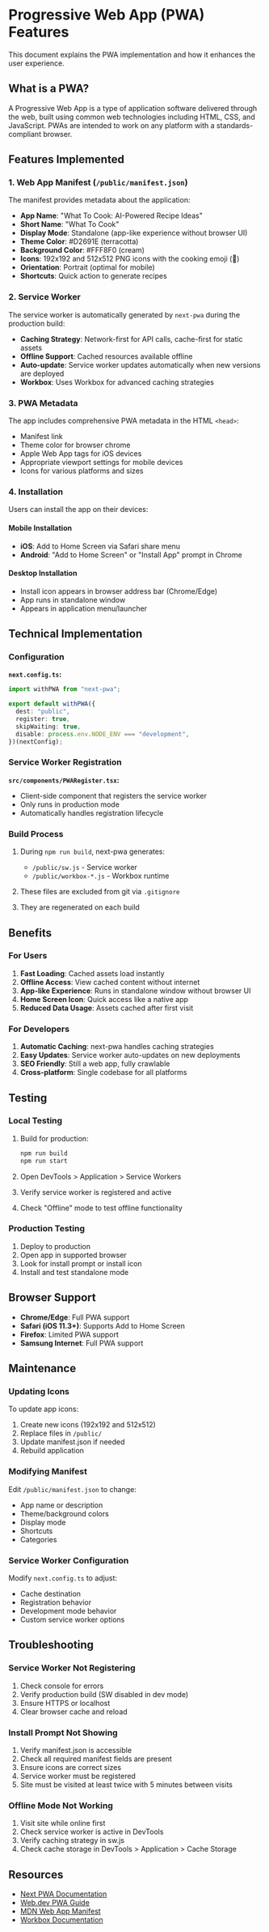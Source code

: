 # Progressive Web App (PWA) Features

This document explains the PWA implementation and how it enhances the user experience.

## What is a PWA?

A Progressive Web App is a type of application software delivered through the web, built using common web technologies including HTML, CSS, and JavaScript. PWAs are intended to work on any platform with a standards-compliant browser.

## Features Implemented

### 1. Web App Manifest (`/public/manifest.json`)

The manifest provides metadata about the application:

- **App Name**: "What To Cook: AI-Powered Recipe Ideas"
- **Short Name**: "What To Cook"
- **Display Mode**: Standalone (app-like experience without browser UI)
- **Theme Color**: #D2691E (terracotta)
- **Background Color**: #FFF8F0 (cream)
- **Icons**: 192x192 and 512x512 PNG icons with the cooking emoji (🍳)
- **Orientation**: Portrait (optimal for mobile)
- **Shortcuts**: Quick action to generate recipes

### 2. Service Worker

The service worker is automatically generated by `next-pwa` during the production build:

- **Caching Strategy**: Network-first for API calls, cache-first for static assets
- **Offline Support**: Cached resources available offline
- **Auto-update**: Service worker updates automatically when new versions are deployed
- **Workbox**: Uses Workbox for advanced caching strategies

### 3. PWA Metadata

The app includes comprehensive PWA metadata in the HTML `<head>`:

- Manifest link
- Theme color for browser chrome
- Apple Web App tags for iOS devices
- Appropriate viewport settings for mobile devices
- Icons for various platforms and sizes

### 4. Installation

Users can install the app on their devices:

#### Mobile Installation
- **iOS**: Add to Home Screen via Safari share menu
- **Android**: "Add to Home Screen" or "Install App" prompt in Chrome

#### Desktop Installation
- Install icon appears in browser address bar (Chrome/Edge)
- App runs in standalone window
- Appears in application menu/launcher

## Technical Implementation

### Configuration

**`next.config.ts`:**
```typescript
import withPWA from "next-pwa";

export default withPWA({
  dest: "public",
  register: true,
  skipWaiting: true,
  disable: process.env.NODE_ENV === "development",
})(nextConfig);
```

### Service Worker Registration

**`src/components/PWARegister.tsx`:**
- Client-side component that registers the service worker
- Only runs in production mode
- Automatically handles registration lifecycle

### Build Process

1. During `npm run build`, next-pwa generates:
   - `/public/sw.js` - Service worker
   - `/public/workbox-*.js` - Workbox runtime

2. These files are excluded from git via `.gitignore`
3. They are regenerated on each build

## Benefits

### For Users

1. **Fast Loading**: Cached assets load instantly
2. **Offline Access**: View cached content without internet
3. **App-like Experience**: Runs in standalone window without browser UI
4. **Home Screen Icon**: Quick access like a native app
5. **Reduced Data Usage**: Assets cached after first visit

### For Developers

1. **Automatic Caching**: next-pwa handles caching strategies
2. **Easy Updates**: Service worker auto-updates on new deployments
3. **SEO Friendly**: Still a web app, fully crawlable
4. **Cross-platform**: Single codebase for all platforms

## Testing

### Local Testing

1. Build for production:
   ```bash
   npm run build
   npm run start
   ```

2. Open DevTools > Application > Service Workers
3. Verify service worker is registered and active
4. Check "Offline" mode to test offline functionality

### Production Testing

1. Deploy to production
2. Open app in supported browser
3. Look for install prompt or install icon
4. Install and test standalone mode

## Browser Support

- **Chrome/Edge**: Full PWA support
- **Safari (iOS 11.3+)**: Supports Add to Home Screen
- **Firefox**: Limited PWA support
- **Samsung Internet**: Full PWA support

## Maintenance

### Updating Icons

To update app icons:

1. Create new icons (192x192 and 512x512)
2. Replace files in `/public/`
3. Update manifest.json if needed
4. Rebuild application

### Modifying Manifest

Edit `/public/manifest.json` to change:
- App name or description
- Theme/background colors
- Display mode
- Shortcuts
- Categories

### Service Worker Configuration

Modify `next.config.ts` to adjust:
- Cache destination
- Registration behavior
- Development mode behavior
- Custom service worker options

## Troubleshooting

### Service Worker Not Registering

1. Check console for errors
2. Verify production build (SW disabled in dev mode)
3. Ensure HTTPS or localhost
4. Clear browser cache and reload

### Install Prompt Not Showing

1. Verify manifest.json is accessible
2. Check all required manifest fields are present
3. Ensure icons are correct sizes
4. Service worker must be registered
5. Site must be visited at least twice with 5 minutes between visits

### Offline Mode Not Working

1. Visit site while online first
2. Check service worker is active in DevTools
3. Verify caching strategy in sw.js
4. Check cache storage in DevTools > Application > Cache Storage

## Resources

- [Next PWA Documentation](https://github.com/shadowwalker/next-pwa)
- [Web.dev PWA Guide](https://web.dev/progressive-web-apps/)
- [MDN Web App Manifest](https://developer.mozilla.org/en-US/docs/Web/Manifest)
- [Workbox Documentation](https://developers.google.com/web/tools/workbox)
